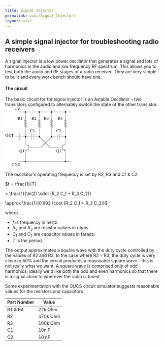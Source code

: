 ```yaml
---
title: Signal Injector
permalink: wiki/Signal_Injector/
layout: wiki
---
```


A simple signal injector for troubleshooting radio receivers
------------------------------------------------------------

A signal injector is a low power oscillator that generates a signal and
lots of harmonics in the audio and low frequency RF spectrum. This
allows you to test both the audio and RF stages of a radio receiver.
They are very simple to built and every work bench should have one.

#### The circuit

The basic circuit for for signal injector is an Astable Oscillator - two
transistors configured to alternately switch the state of the other
transistor. ![](Astable.png "fig:Astable.png")

The oscillator's operating frequency is set by R2, R3 and C1 & C2.

$f = \\frac{1}{T}

= \\frac{1}{\\ln(2) \\cdot (R\_2 C\_1 + R\_3 C\_2)}

\\approx \\frac{1}{0.693 \\cdot (R\_2 C\_1 + R\_3 C\_2)}$

where...

-   *f* is frequency in hertz.
-   *R*<sub>2</sub> and *R*<sub>3</sub> are resistor values in ohms.
-   *C*<sub>1</sub> and *C*<sub>2</sub> are capacitor values in farads.
-   *T* is the period.

The output approximates a square wave with the duty cycle controlled by
the values of R2 and R3. In the case where R2 = R3, the duty cycle is
very close to 50% and the circuit produces a reasonable square wave -
this is not really what we want. A square wave is comprised only of odd
harmonics, ideally we'd like both the odd and even harmonics so that
there is a signal close to wherever the radio is tuned.

Some experimentation with the QUCS circuit simulator suggests reasonable
values for the resistors and capacitors

| Part Number | Value    |
|-------------|----------|
| R1 & R4     | 22k Ohm  |
| R2          | 470k Ohm |
| R3          | 100k Ohm |
| C1          | 10n F    |
| C2          | 10 nF    |


